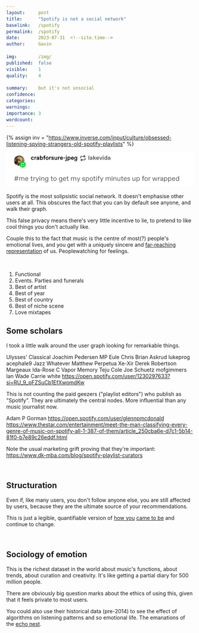 ```yaml
---
layout:     post
title:      "Spotify is not a social network"
baselink:   /spotify
permalink:  /spotify
date:       2023-07-31  <!--site.time-->
author:     Gavin

img:        /img/
published:  false
visible:    1
quality:    4

summary:    but it's not unsocial
confidence: 
categories: 
warnings:   
importance: 3
wordcount:      
---
```


{%  assign inv = "https://www.inverse.com/input/culture/obsessed-listening-spying-strangers-old-spotify-playlists" %}


<img src="/img/minutes.png" />

<br>

Spotify is the most solipsistic social network. It doesn't emphasise other users at all. This obscures the fact that you can by default see anyone, and walk their graph.

This false privacy means there's very little incentive to lie, to pretend to like cool things you don't actually like.

Couple this to the fact that music is the centre of most(?) people's emotional lives, and you get with a uniquely sincere and <a href="{{inv}}">far-reaching representation</a> of us. Peoplewatching for feelings.

<br>

1. Functional
2. Events. Parties and funerals
3. Best of artist
4. Best of year
5. Best of country
6. Best of niche scene 
7. Love mixtapes

## Some scholars

I took a little walk around the user graph looking for remarkable things.

Ulysses' Classical
Joachim Pedersen
MP
Eule Chris
Brian Askrud
lukeprog
acephale9
Jazz Whatever
Matthew Perpetua
Xe-Xir
Derek Robertson
Margeaux
Ida-Rose C
Vapor Memory
Teju Cole
Joe Schuetz
mofgimmers
Ian Wade
Carrie white
https://open.spotify.com/user/1230297633?si=RU_9_pFZSuCb1EfXwomdKw


This is not counting the paid geezers ("playlist editors") who publish as "Spotify". They are ultimately the central nodes. More influential than any music journalist now.

Adam P Gorman
https://open.spotify.com/user/glennpmcdonald
https://www.thestar.com/entertainment/meet-the-man-classifying-every-genre-of-music-on-spotify-all-1-387-of-them/article_250cba6e-d7c1-5b14-81f0-b7e89c26eddf.html


Note the usual marketing grift proving that they're important:
https://www.dk-mba.com/blog/spotify-playlist-curators

<br>

## Structuration

Even if, like many users, you don't follow anyone else, you are still affected by users, because they are the ultimate source of your recommendations.

This is just a legible, quantifiable version of [how you](https://en.wikipedia.org/wiki/Socialization) [came to be](https://en.wikipedia.org/wiki/Structuration_theory) and continue to change.

<br>

## Sociology of emotion

This is the richest dataset in the world about music's functions, about trends, about curation and creativity. It's like getting a partial diary for 500 million people.  

There are obviously big question marks about the ethics of using this, given that it feels private to most users. 



You could also use their historical data (pre-2014) to see the effect of algorithms on listening patterns and so emotional life. The emanations of the [echo nest](https://en.wikipedia.org/wiki/The_Echo_Nest).